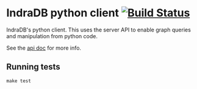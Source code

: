 # IndraDB python client [![Build Status](https://travis-ci.org/indradb/python-client.svg?branch=master)](https://travis-ci.org/indradb/python-client)

IndraDB's python client. This uses the server API to enable graph queries and manipulation from python code.

See the [api doc](https://htmlpreview.github.io/?https://github.com/indradb/python-client/blob/master/doc/indradb/index.html) for more info.

## Running tests

    make test
